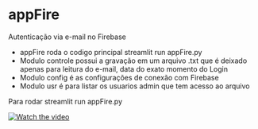 # appFire
Autenticação via e-mail no Firebase

* appFire roda o codigo principal streamlit run appFire.py
* Modulo controle possui a gravação em um arquivo .txt que é deixado apenas para leitura do e-mail, data do exato momento do Login
* Modulo config é as configurações de conexão com Firebase
* Modulo usr é para listar os usuarios admin que tem acesso ao arquivo 



Para rodar streamlit run appFire.py



[![Watch the video](https://i.imgur.com/vKb2F1B.png)](https://youtu.be/MH18q04OxlA)
